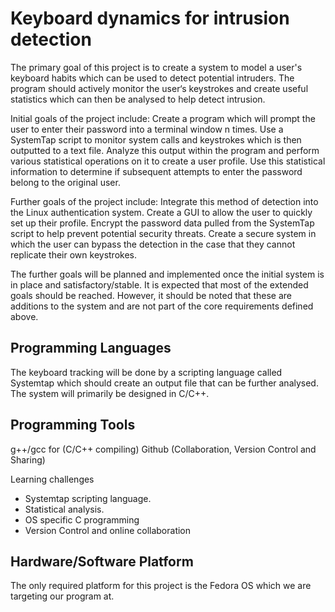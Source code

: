 Keyboard dynamics for intrusion detection
=========================================
The primary goal of this project is to create a system to model a user's keyboard habits which can be used to detect potential intruders.  The program should actively monitor the user‘s keystrokes and create useful statistics which can then be analysed to help detect intrusion. 

Initial goals of the project include:
Create a program which will prompt the user to enter their password into a terminal window n times.
Use a SystemTap script to monitor system calls and keystrokes which is then outputted to a text file.
Analyze this output within the program and perform various statistical operations on it to create a user profile.
Use this statistical information to determine if subsequent attempts to enter the password belong to the original user.

Further goals of the project include:
Integrate this method of detection into the Linux authentication system.
Create a GUI to allow the user to quickly set up their profile.
Encrypt the password data pulled from the SystemTap script to help prevent potential security threats. 
Create a secure system in which the user can bypass the detection in the case that they cannot replicate their own keystrokes.

The further goals will be planned and implemented once the initial system is in place and satisfactory/stable.  It is expected that most of the extended goals should be reached.  However, it should be noted that these are additions to the system and are not part of the core requirements defined above.  


Programming Languages
---------------------
The keyboard tracking will be done by a scripting language called Systemtap which should create an output file that can be further analysed.  The system will primarily be designed in C/C++.  



Programming Tools
-----------------
g++/gcc for (C/C++ compiling)
Github (Collaboration, Version Control and Sharing)


Learning challenges
-  Systemtap scripting language.
-  Statistical analysis.
-  OS specific C programming
-  Version Control and online collaboration

Hardware/Software Platform
--------------------------
The only required platform for this project is the Fedora OS which we are targeting our program at.  

